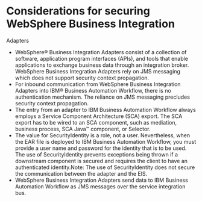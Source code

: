 # Considerations for securing WebSphere Business Integration
Adapters

- WebSphere® Business Integration Adapters
consist of a collection of software, application program interfaces
(APIs), and tools that enable applications to exchange business data
through an integration broker. WebSphere Business
Integration Adapters rely on JMS messaging which does not support
security context propagation.
- For inbound communication from WebSphere Business Integration
Adapters into IBM® Business Automation Workflow, there
is no authentication mechanism. The reliance on JMS messaging precludes
security context propagation.
- The entry from an adapter to IBM Business Automation Workflow always
employs a Service Component Architecture (SCA) export. The SCA export
has to be wired to an SCA component, such as mediation, business process,
SCA Java™ component, or Selector.
- The value for SecurityIdentity is a role, not
a user. Nevertheless, when the EAR file is deployed to IBM Business Automation Workflow, you
must provide a user name and password for the identity that is to
be used. The use of SecurityIdentity prevents exceptions
being thrown if a downstream component is secured and requires the
client to have an authenticated identity.Note: The use of SecurityIdentity does
not secure the communication between the adapter and the EIS.
- WebSphere Business Integration Adapters
send data to IBM Business Automation Workflow as
JMS messages over the service integration bus.